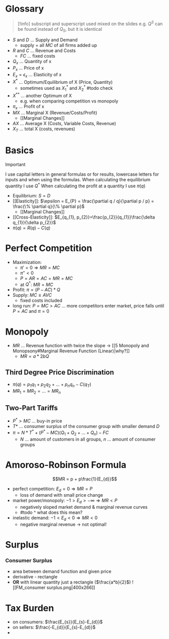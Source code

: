 # Glossary
> [!info]
> subscript and superscript used mixed on the slides
> e.g. $Q^{S}$ can be found instead of $Q_{S}$, but it is identical
- $S$ and $D$ ... Supply and Demand
	- supply = all $MC$ of all firms added up
- $R$ and $C$ ... Revenue and Costs
	- $FC$ ... fixed costs
- $Q_{x}$ ... Quantity of x
- $P_{x}$ ... Price of x
- $E_{x} = \epsilon_{x}$ ... Elasticity of x
- $X^{*}$ ... Optimum/Equilibrium of X (Price, Quantity)
	- sometimes used as $X^{*}_{1}$ and $X^{*}_{2}$ #todo check
- $X^{**}$ ... another Optimum of X
	- e.g. when comparing competition vs monopoly 
- $\pi_{x}$ ... Profit of x
- $MX$ ... Marginal X (Revenue/Costs/Profit)
	- [[Marginal Changes]]
- $AX$ ... Average X (Costs, Variable Costs, Revenue)
- $X_{T}$ ... total X (costs, revenues)
# Basics
> [!important]
> I use capital letters in general formulas or for results, lowercase letters for inputs and when using the formulas.
> When calculating the equilibrium quantity I use $Q^{*}$
> When calculating the profit at a quantity I use $\pi(q)$
- Equilibrium: $S = D$
- [[Elasticity]]: $\epsilon = E_{P} = \frac{\partial q / q}{\partial p / p} = \frac{\% \partial q}{\% \partial p}$
	- [[Marginal Changes]]
- [[Cross-Elasticity]]: $E_{q_{1}, p_{2}}=\frac{p_{2}}{q_{1}}\frac{\delta q_{1}}{\delta p_{2}}$
- $\pi(q) = R(q) - C(q)$
# Perfect Competition
- Maximization:
	- $\pi' = 0 \Rightarrow MR = MC$
	- $\pi'' < 0$
	- $P = AR = AC = MR = MC$
	- at $Q^{*}$: $MR = MC$
- Profit: $\pi = (P - AC) * Q$
- Supply: $MC \geq AVC$ 
	- fixed costs included
- long run: $P = MC > AC$ ... more competitors enter market, price falls until $P = AC$ and $\pi = 0$
# Monopoly
- $MR$ ... Revenue function with twice the slope -> [[5 Monopoly and Monopsony#Marginal Revenue Function (Linear)|why?]]
	- $MR = a * 2bQ$
## Third Degree Price Discrimination
- $\pi(q) = p_{1}q_{1} + p_{2}q_{2} + \dots + p_{n}q_{n} - C(q_{T})$
- $MR_{1} = MR_{2} = \dots = MR_{n}$
## Two-Part Tariffs
- $P^{*} > MC$ ... buy-in price
- $T*$ ... consumer surplus of the consumer group with smaller demand $D$
- $\pi = N*T^{*} + (P^{*} - MC)(Q_{1} + Q_{2} + \dots + Q_{n}) - FC$
	- $N$ ... amount of customers in all groups, $n$ ... amount of consumer groups
# Amoroso-Robinson Formula
$$MR = p + p\frac{1}{E_{d}}$$
- perfect competition: $E_{d} = 0 \Rightarrow MR = P$
	- loss of demand with small price change
- market power/monopoly: $-1 > E_{d} > -\infty \Rightarrow MR < P$
	- negatively sloped market demand & marginal revenue curves
	- #todo ^ what does this mean?
- inelastic demand: $-1 < E_{d} < 0 \Rightarrow MR < 0$
	- negative marginal revenue -> not optimal!
# Surplus
### Consumer Surplus
- area between demand function and given price
- derivative - rectangle
- **OR** with linear quantity just a rectangle ($\frac{a*b}{2}$)
![[FM_consumer surplus.png|400x266]]
# Tax Burden
- on consumers: $\frac{E_{s}}{E_{s}-E_{d}}$
- on sellers: $\frac{-E_{d}}{E_{s}-E_{d}}$
- 
